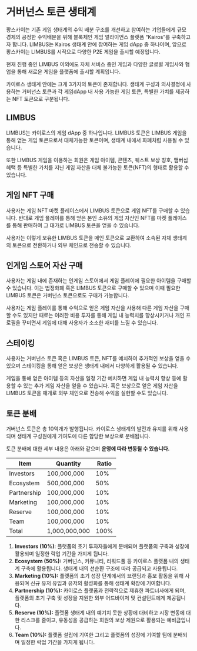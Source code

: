 # 거버넌스 토큰 생태계

팡스카이는 기존 게임 생태계의 수익 배분 구조를 개선하고 참여하는 기업들에게 규모 경제의 공정한 수익배분을 위해 블록체인 게임 얼라이언스 플랫폼 “Kairos”를 구축하고자 합니다. LIMBUS는 Kairos 생태계 안에 참여하는 게임 dApp 중 하나이며, 앞으로 팡스카이는 LIMBUS를 시작으로 다양한 P2E 게임을 출시할 예정입니다.

현재 진행 중인 LIMBUS 이외에도 자체 서비스 중인 게임과 다양한 글로벌 게임사와 협업을 통해 새로운 게임을 플랫폼에 출시할 계획입니다.

카이로스 생태계 안에는 크게 3가지의 토큰이 존재합니다. 생태계 구성과 의사결정에 사용하는 거버넌스 토큰과 각 게임dApp 내 사용 가능한 게임 토큰, 특별한 가치를 제공하는 NFT 토큰으로 구분됩니다.

## LIMBUS

LIMBUS는 카이로스의 게임 dApp 중 하나입니다. LIMBUS 토큰은 LIMBUS 게임을 통해 얻는 게임 토큰으로서 대체가능한 토큰이며, 생태계 내에서 화폐처럼 사용될 수 있습니다.

또한 LIMBUS 게임을 이용하는 회원은 게임 아이템, 콘텐츠, 퀘스트 보상 칭호, 맴버십 혜택 등 특별한 가치를 지닌 게임 자산을 대체 불가능한 토큰(NFT)의 형태로 활용할 수 있습니다.&#x20;

## **게임 NFT 구매**

사용자는 게임 NFT 마켓 플레이스에서 LIMBUS 토큰으로 게임 NFT를 구매할 수 있습니다. 반대로 게임 플레이를 통해 얻은 본인 소유의 게임 자산인 NFT를 마켓 플레이스를 통해 판매하여 그 대가로 LIMBUS 토큰을 얻을 수 있습니다.

사용자는 이렇게 보유한 LIMBUS 토큰을 메인 토큰으로 교환하여 소속된 자체 생태계의 토큰으로 전환하거나 외부 체인으로 전송할 수 있습니다.

## **인게임 스토어 자산 구매**

사용자는 게임 내에 존재하는 인게임 스토어에서 게임 플레이에 필요한 아이템을 구매할 수 있습니다. 이는 법정화폐 혹은 LIMBUS 토큰으로 구매할 수 있으며 이때 필요한 LIMBUS 토큰은 거버넌스 토큰으로도 구매가 가능합니다.&#x20;

사용자는 게임 플레이를 통해 수익으로 얻은 게임 자산을 사용해 다른 게임 자산을 구매할 수도 있지만 때로는 이러한 비용 투자를 통해 게임 내 능력치를 향상시키거나 개인 프로필을 꾸미면서 게임에 대해 사용자가 소소한 재미를 느낄 수 있습니다.      &#x20;

## **스테이킹**

사용자는 거버넌스 토큰 혹은 LIMBUS 토큰, NFT를 예치하여 추가적인 보상을 얻을 수 있으며 스테이킹을 통해 얻은 보상은 생태계 내에서 다양하게 활용될 수 있습니다.&#x20;

게임을 통해 얻은 아이템 등의 자산을 일정 기간 예치하면 게임 내 능력치 향상 등에 활용할 수 있는 추가 게임 자산을 얻을 수 있습니다. 혹은 보상으로 얻은 게임 자산을 LIMBUS 토큰을 매개로 외부 체인으로 전송해 수익을 실현할 수도 있습니다.

## **토큰 분배**

거버넌스 토큰은 총 10억개가 발행됩니다. 카이로스 생태계의 발전과 유지를 위해 사용되며 생태계 구성원에게 기여도에 다른 합당한 보상으로 분배됩니다.&#x20;

토큰 분배에 대한 세부 내용은 아래와 같으며 **운영에 따라 변동될 수 있습니다.**

| Item        | Quantity      | Ratio |
| ----------- | ------------- | ----- |
| Investors   | 100,000,000   | 10%   |
| Ecosystem   | 500,000,000   | 50%   |
| Partnership | 100,000,000   | 10%   |
| Marketing   | 100,000,000   | 10%   |
| Reserve     | 100,000,000   | 10%   |
| Team        | 100,000,000   | 10%   |
| Total       | 1,000,000,000 | 100%  |

1. **Investors (10%)**: 플랫폼의 초기 투자자들에게 분배되며 플랫폼의 구축과 성장에 활용되며 일정한 락업 기간을 가지게 됩니다.
2. **Ecosystem (50%):** 거버넌스, 커뮤니티, 리워드풀 등 카이로스 플랫폼 내의 생태계 구축에 활용됩니다. 생태계 내의 선순환 구조에 따라 공급되고 사용됩니다.
3. **Marketing (10%):** 플랫폼의 초기 성장 단계에서의 브랜딩과 홍보 활동을 위해 사용되며 신규 유저 유입과 유저의 활성화를 통해 생태계 확장에 기여합니다.
4. **Partnership (10%):** 카이로스 플랫폼과 전략적으로 제휴한 파트너사에게 되며, 플랫폼의 초기 구축 및 성장을 지원한 외부 어드바이저 및 컨설턴트에게 제공됩니다.
5. **Reserve (10%):** 플랫폼 생태계 내의 예기치 못한 상황에 대비하고 시장 변동에 대한 리스크를 줄이고, 유동성을 공급하는 회원의 보상 제원으로 활용되는 예비금입니다.
6. **Team (10%):** 플랫폼 설립에 기여한 그리고 플랫폼의 성장에 기여할 팀에 분배되며 일정한 락업 기간을 가지게 됩니다.
